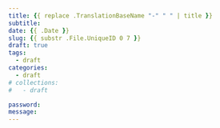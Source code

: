 ```yaml
---
title: {{ replace .TranslationBaseName "-" " " | title }}
subtitle:
date: {{ .Date }}
slug: {{ substr .File.UniqueID 0 7 }}
draft: true
tags:
  - draft
categories:
  - draft
# collections:
#   - draft

password:
message:
---
```



